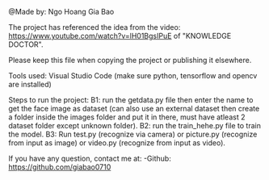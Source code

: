 @Made by: Ngo Hoang Gia Bao

The project has referenced the idea from the video: https://www.youtube.com/watch?v=lH01BgsIPuE of "KNOWLEDGE DOCTOR".

Please keep this file when copying the project or publishing it elsewhere.

Tools used: Visual Studio Code (make sure python, tensorflow and opencv are installed)

Steps to run the project: B1: run the getdata.py file then enter the name to get the face image as dataset (can also use an external dataset then create a folder inside the images folder and put it in there, must have atleast 2 dataset folder except unknown folder). B2: run the train_hehe.py file to train the model. B3: Run test.py (recognize via camera) or picture.py (recognize from input as image) or video.py (recognize from input as video).

If you have any question, contact me at: -Github: https://github.com/giabao0710

